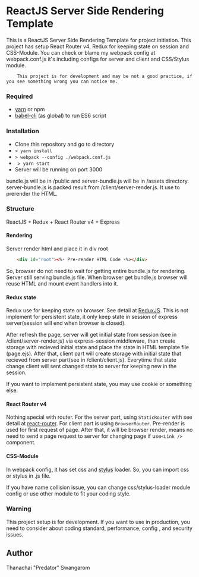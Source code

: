 # ReactJS Server Side Rendering Template
This is a ReactJS Server Side Rendering Template for project initiation.
This project has setup React Router v4, Redux for keeping state on session and CSS-Module.
You can check or blame my webpack config at webpack.conf.js it's including configs for server and client
and CSS/Stylus module.
```
    This project is for development and may be not a good practice, if you see something wrong you can notice me.
```

### Required
- [yarn](https://yarnpkg.com/en/) or  npm
- [babel-cli](https://babeljs.io/docs/usage/cli/) (as global) to run ES6 script

### Installation

- Clone this repository and go to directory
- ``` > yarn install ```
- ``` > webpack --config ./webpack.conf.js ```
- ``` > yarn start```
- Server will be running on port 3000

bundle.js will be in /public and server-bundle.js will be in /assets directory.
server-bundle.js is packed result from /client/server-render.js. It use to prerender the HTML.

### Structure
ReactJS + Redux + React Router v4 + Express
#### Rendering
Server render html and place it in div root
```html
	<div id="root"><%- Pre-render HTML Code -%></div>
```
So, browser do not need to wait for getting entire bundle.js for rendering.
Server still serving bundle.js file. When browser get bundle.js browser will reuse HTML and mount event handlers into it.

#### Redux state
Redux use for keeping state on browser. See detail at [ReduxJS](http://redux.js.org/). This is not implement for persistent state, it only keep state in session of express server(session will end when browser is closed).

After refresh the page, server will get initial state from session (see in /client/server-render.js) via express-session middleware, than create storage with recieved initial state and place the state in HTML template file (page.ejs). After that, client part will create storage with initial state that recieved from server part(see in /client/client.js). Everytime that state change client will sent changed state to server for keeping new in the session.

If you want to implement persistent state, you may use cookie or something else.

#### React Router v4
Nothing special with router. For the server part, using ```StaticRouter``` with see detail at [react-router](https://reacttraining.com/react-router/web/api/StaticRouter). For client part is using ```BrowserRouter```. Pre-render is used for first request of page. After that, it will be browser render, means no need to send a page request to server for changing page if use```<Link />``` component.

#### CSS-Module
In webpack config, it has set css and [stylus](http://stylus-lang.com/) loader. So, you can import css or stylus in .js file.

If you have name collision issue, you can change css/stylus-loader module config or use other module to fit your coding style.

### Warning
This project setup is for development. If you want to use in production, you need to consider about coding standard, performance, config , and security issues.

Author
-
Thanachai "Predator" Swangarom